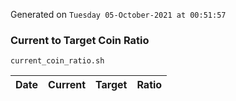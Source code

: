 Generated on `Tuesday 05-October-2021 at 00:51:57`

### Current to Target Coin Ratio
`current_coin_ratio.sh`

Date|Current|Target|Ratio
---|---|---|---
